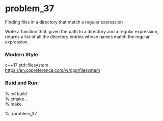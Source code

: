 problem_37
===============

Finding files in a directory that match a regular expression

 Write a function that, given the path to a directory and a regular expression, returns a list of all the directory entries whose names match the regular expression.


### Modern Style:  
c++17  std::filesystem  
https://en.cppreference.com/w/cpp/filesystem  


### Buid and Run:  
% cd build  
% cmake ..  
% make  

% ./problem_37  


